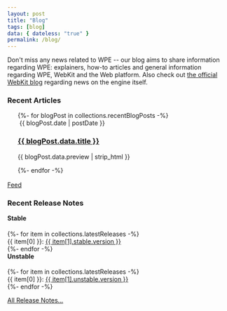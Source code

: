 ```yaml
---
layout: post
title: "Blog"
tags: [blog]
data: { dateless: "true" }
permalink: /blog/
---
```


Don't miss any news related to WPE -- our blog aims to share information regarding WPE: explainers, how-to articles and general information regarding WPE, WebKit
and the Web platform. Also check out [the official WebKit blog](https://webkit.org/blog/) regarding news on the engine itself. 

### Recent Articles

<div class="card" style="margin-bottom: 1rem">
  <ol reversed role="list" class="w-list-unstyled" style="margin: 1rem 0 1rem 0; list-style: none;">
    {%- for blogPost in collections.recentBlogPosts -%}
      <li class="listitem">
      	<img src="{{ blogPost.data.thumbnail }}" alt="">
				<time>{{ blogPost.date | postDate }}</time>
				<h3><a href="{{ blogPost.url | url }}">{{ blogPost.data.title }}</a></h3>
				<p>{{ blogPost.data.preview | strip_html }}</p>
			</li>
    {%- endfor -%}
  </ol>
</div>

<a href="{{ '/blog.xml' | url }}">Feed</a>



### Recent Release Notes

<div class="container">
  <div class="card-deck">
    <div class="card">
      <h4 class="card-header text-center" style="margin-top: 0;">Stable</h4>
      <div class="list-group list-group-flush">
        {%- for item in collections.latestReleases -%}
        <div class="list-group-item list-group-item-action d-flex justify-content-between align-items-center">
          {{ item[0] }}:
          <a class="badge badge-secondary"
             href="{{ item[1].stable.url | url }}">{{ item[1].stable.version }}</a>
        </div>
        {%- endfor -%}
      </div>
    </div>

   <div class="card">
      <h4 class="card-header text-center" style="margin-top: 0;">Unstable</h4>
      <div class="list-group list-group-flush">
        {%- for item in collections.latestReleases -%}
        <div class="list-group-item list-group-item-action d-flex justify-content-between align-items-center">
          {{ item[0] }}:
          <span>
          <a class="badge badge-secondary"
             title="Release notes for {{ item[0] }} {{ item[1].unstable.version }}"
             href="{{ item[1].unstable.url | url }}">{{ item[1].unstable.version }}</a>
          </span>
        </div>
        {%- endfor -%}
      </div>
    </div>
    <p class="m-3 mt-4 text-center">
      <a class="btn btn-light btn-sm"
       href="https://wpewebkit.org/release/">All Release Notes…</a>
    </p>
  </div>
</div>
